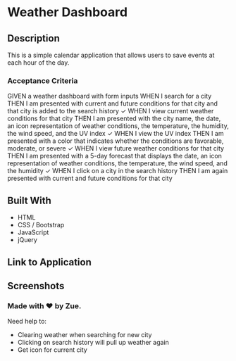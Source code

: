 # Weather Dashboard

## Description
This is a simple calendar application that allows users to save events at each hour of the day.

### Acceptance Criteria
GIVEN a weather dashboard with form inputs
WHEN I search for a city
THEN I am presented with current and future conditions for that city and that city is added to the search history ✓
WHEN I view current weather conditions for that city
THEN I am presented with the city name, the date, an icon representation of weather conditions, the temperature, the humidity, the wind speed, and the UV index ✓
WHEN I view the UV index
THEN I am presented with a color that indicates whether the conditions are favorable, moderate, or severe ✓
WHEN I view future weather conditions for that city
THEN I am presented with a 5-day forecast that displays the date, an icon representation of weather conditions, the temperature, the wind speed, and the humidity ✓
WHEN I click on a city in the search history
THEN I am again presented with current and future conditions for that city

## Built With
* HTML
* CSS / Bootstrap
* JavaScript
* jQuery

## Link to Application

## Screenshots

### Made with ♥ by Zue.


Need help to: 
- Clearing weather when searching for new city 
- Clicking on search history will pull up weather again
- Get icon for current city 
